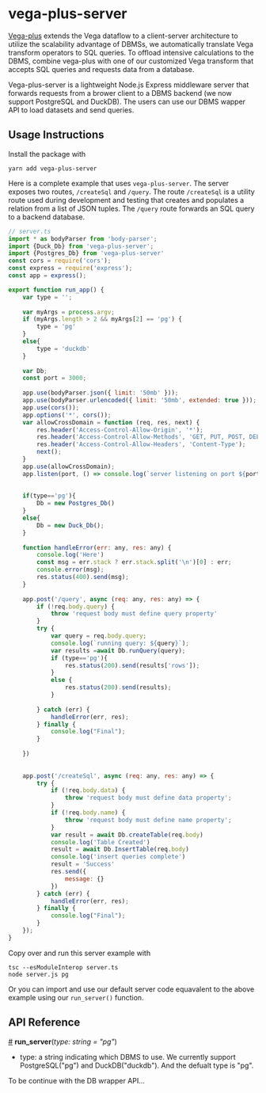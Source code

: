 # vega-plus-server
[Vega-plus](https://www.npmjs.com/package/vega-plus) extends the Vega dataflow to a client-server architecture to utilize the scalability advantage of DBMSs, we automatically translate Vega transform operators to SQL queries. To offload intensive calculations to the DBMS, combine vega-plus with one of our customized Vega transform that accepts SQL queries and requests data from a database. 

Vega-plus-server is a lightweight Node.js Express middleware server that forwards requests from a brower client to a DBMS backend (we now support PostgreSQL and DuckDB). The users can use our DBMS wapper API to load datasets and send queries. 

## Usage Instructions

Install the package with

```
yarn add vega-plus-server
```

Here is a complete example that uses `vega-plus-server`. The server exposes two routes, `/createSql` and
`/query`. The route `/createSql` is a utility route used during development and testing that creates and
populates a relation from a list of JSON tuples. The `/query` route forwards an SQL query to a backend database. 

```js
// server.ts
import * as bodyParser from 'body-parser';
import {Duck_Db} from 'vega-plus-server';
import {Postgres_Db} from 'vega-plus-server'
const cors = require('cors');
const express = require('express');
const app = express();

export function run_app() {
    var type = '';
    
    var myArgs = process.argv;
    if (myArgs.length > 2 && myArgs[2] == 'pg') {
        type = 'pg'
    }
    else{
        type = 'duckdb'
    }
    
    var Db;
    const port = 3000;
    
    app.use(bodyParser.json({ limit: '50mb' }));
    app.use(bodyParser.urlencoded({ limit: '50mb', extended: true }));
    app.use(cors());
    app.options('*', cors());
    var allowCrossDomain = function (req, res, next) {
        res.header('Access-Control-Allow-Origin', '*');
        res.header('Access-Control-Allow-Methods', 'GET, PUT, POST, DELETE');
        res.header('Access-Control-Allow-Headers', 'Content-Type');
        next();
    }
    app.use(allowCrossDomain);
    app.listen(port, () => console.log(`server listening on port ${port}`));
    
    
    if(type=='pg'){
        Db = new Postgres_Db()    
    }
    else{
        Db = new Duck_Db();
    }
    
    function handleError(err: any, res: any) {
        console.log('Here')
        const msg = err.stack ? err.stack.split('\n')[0] : err;
        console.error(msg);
        res.status(400).send(msg);
    }
    
    app.post('/query', async (req: any, res: any) => {
        if (!req.body.query) {
            throw 'request body must define query property'
        }
        try {
            var query = req.body.query;
            console.log(`running query: ${query}`);
            var results =await Db.runQuery(query);
            if (type=='pg'){
                res.status(200).send(results['rows']);
            }
            else {
                res.status(200).send(results);
            }
            
        } catch (err) {
            handleError(err, res);
        } finally {
            console.log("Final");
        }
        
    })
    
    
    app.post('/createSql', async (req: any, res: any) => {
        try {
            if (!req.body.data) {
                throw 'request body must define data property';
            }
            if (!req.body.name) {
                throw 'request body must define name property';
            }
            var result = await Db.createTable(req.body)
            console.log('Table Created')
            result = await Db.InsertTable(req.body)
            console.log('insert queries complete')
            result = 'Success'
            res.send({
                message: {}
            })
        } catch (err) {
            handleError(err, res);
        } finally {
            console.log("Final");
        }
    });
}

```
Copy over and run this server example with 
```
tsc --esModuleInterop server.ts
node server.js pg
```
Or you can import and use our default server code equavalent to the above example using our `run_server()` function. 

## API Reference
<a name="run_server" href="#run_server">#</a>
<b>run_server</b>(<i>type: string = "pg"</i>)
* type: a string indicating which DBMS to use. We currently support PostgreSQL("pg") and DuckDB("duckdb"). And the defualt type is "pg".

To be continue with the DB wrapper API...